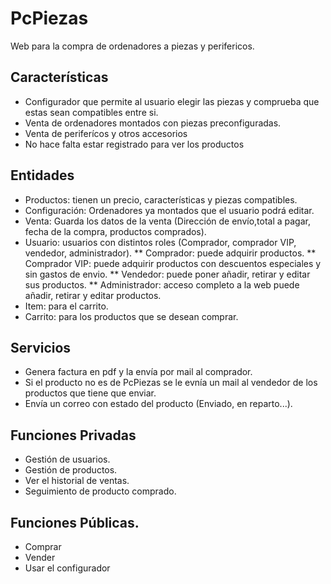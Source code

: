 # PcPiezas
Web para la compra de ordenadores a piezas y perifericos.

## Características

* Configurador que permite al usuario elegir las piezas y comprueba que estas sean compatibles entre si.
* Venta de ordenadores montados con piezas preconfiguradas.
* Venta de periferícos y otros accesorios
* No hace falta estar registrado para ver los productos

## Entidades

* Productos: tienen un precio, características y piezas compatibles. 
* Configuración: Ordenadores ya montados que el usuario podrá editar.
* Venta: Guarda los datos de la venta (Dirección de envío,total a pagar, fecha de la compra, productos comprados).
* Usuario: usuarios con distintos roles (Comprador, comprador VIP, vendedor, administrador).
** Comprador: puede adquirir productos.
** Comprador VIP: puede adquirir productos con descuentos especiales y sin gastos de envio.
** Vendedor: puede poner añadir, retirar y editar sus productos.
** Administrador: acceso completo a la web puede añadir, retirar y editar productos.
* Item: para el carrito.
* Carrito: para los productos que se desean comprar.




## Servicios

* Genera factura en pdf y la envía por mail al comprador.
* Si el producto no es de PcPiezas se le evnía un mail al vendedor de los productos que tiene que enviar.
* Envía un correo con estado del producto (Enviado, en reparto...).

## Funciones Privadas

* Gestión de usuarios.
* Gestión de productos.
* Ver el historial de ventas.
* Seguimiento de producto comprado.


## Funciones Públicas.

* Comprar
* Vender
* Usar el configurador



